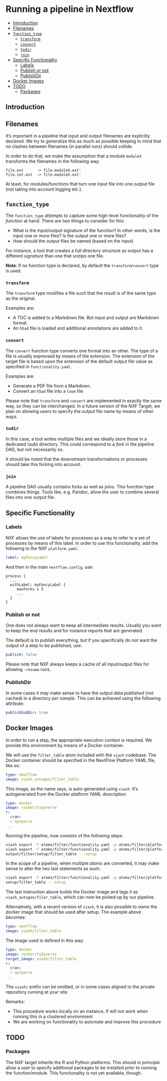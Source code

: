 Running a pipeline in Nextflow
================

  - [Introduction](#introduction)
  - [Filenames](#filenames)
  - [`function_type`](#function_type)
      - [`transform`](#transform)
      - [`convert`](#convert)
      - [`todir`](#todir)
      - [`join`](#join)
  - [Specific Functionality](#specific-functionality)
      - [Labels](#labels)
      - [Publish or not](#publish-or-not)
      - [PublishDir](#publishdir)
  - [Docker Images](#docker-images)
  - [TODO](#todo)
      - [Packages](#packages)

## Introduction

## Filenames

It’s important in a pipeline that input and output filenames are
explicitly declared. We try to generalize this as much as possible
keeping in mind that no clashes between filenames (in parallel runs)
should collide.

In order to do that, we make the assumption that a module `moduleX`
transforms the filenames in the following way:

    file.ext      -> file.moduleX.ext'
    file.int.ext  -> file.moduleX.ext'

At least, for modules/functions that turn one input file into one output
file (not taking into account logging etc.).

## `function_type`

The `function_type` attempts to capture some high-level functionality of
the *function* at hand. There are two things to consider for this:

  - What is the input/output signature of the function? In other words,
    is the input one or more files? Is the output one or more files?
  - How should the output files be named (based on the input)

For instance, a tool that creates a full directory structure as output
has a different *signature* than one that unzips one file.

**Note**: If no function type is declared, by default the
`transform`/`convert` type is used.

### `transform`

The `transform` type modifies a file such that the result is of the same
type as the original.

Examples are:

  - A TOC is added to a Markdown file. Bot input and output are Markdown
    format.
  - An `h5ad` file is loaded and additional annotations are added to it.

### `convert`

The `convert` function type converts one format into an other. The type
of a file is usually expressed by means of the extension. The extension
of the target file is based upon the extension of the default output
file value as specified in `functionality.yaml`.

Examples are:

  - Generate a PDF file from a Markdown.
  - Convert an `h5ad` file into a `loom` file

Please note that `transform` and `convert` are implemented in exactly
the same way, so they can be interchanged. In a future version of the
NXF Target, we plan on allowing users to specify the output file name by
means of other ways.

### `todir`

In this case, a tool writes multiple files and we ideally store those in
a dedicated (sub) directory. This could correspond to a *fork* in the
pipeline DAG, but not necessarily so.

It should be noted that the downstream transformations or processes
should take this forking into account.

### `join`

A pipeline DAG usually contains forks as well as joins. This function
type combines things. Tools like, e.g. Pandoc, allow the user to combine
several files into one output file.

## Specific Functionality

### Labels

NXF allows the use of labels for processes as a way to refer to a set of
processes by means of this label. In order to use this functionality,
add the following to the NXF `platform.yaml`:

``` yaml
label: myFancyLabel
```

And then in the main `nextflow.config`, use:

    process {
      ...
      withLabel: myFancyLabel {
         maxForks = 5
         ...
      }
    }

### Publish or not

One does not always want to keep all intermediate results. Usually you
want to keep the end results and for instance reports that are
generated.

The default is to publish everything, but if you specifically do *not*
want the output of a step to be published, use:

``` yaml
publish: false
```

Please note that NXF always keeps a cache of all input/output files for
allowing `-resume` runs.

### PublishDir

In some cases it may make sense to have the output data *published* (not
cached) in a directory *per sample*. This can be achieved using the
following attribute:

``` yaml
publishSubDir: true
```

## Docker Images

In order to run a step, the appropriate execution context is required.
We provide this environment by means of a Docker container.

We will use the `filter_table` atom included with the `viash` codebase.
The Docker container should be specified in the NextFlow Platform YAML
file, like so:

``` yaml
type: nextflow
image: viash_autogen/filter_table
```

This image, as the name says, is auto-generated using `viash`. It’s
autogenerated from the Docker platform YAML description:

``` yaml
type: docker
image: rocker/tidyverse
r:
  cran:
  - optparse
...
```

Running the pipeline, now consists of the following steps:

``` sh
viash export -f atoms/filter/functionality.yaml -p atoms/filter/platform_nextflow.yaml -o output/filter
viash export -f atoms/filter/functionality.yaml -p atoms/filter/platform_docker.yaml -o output/filter/setup
output/filter/setup/filter_table ---setup
```

In the scope of a pipeline, when multiple *atoms* are converted, it may
make sense to alter the two last statements as such:

``` sh
viash export -f atoms/filter/functionality.yaml -p atoms/filter/platform_docker.yaml -o setup/
setup/filter_table ---setup
```

The last instruction above builds the Docker image and tags it as
`viash_autogen/filer_table`, which can now be picked up by our pipeline.

Alternatively, with a recent version of `viash`, it is also possible to
*name* the docker image that should be used after setup. The example
above becomes:

``` yaml
type: nextflow
image: viash/filter_table
```

The image used is defined in this way:

``` yaml
type: docker
image: rocker/tidyverse
target_image: viash/filter_table
r:
  cran:
  - optparse
...
```

The `viash/` prefix can be omitted, or in some cases aligned to the
private repository running at your site.

Remarks:

  - This procedure works locally on an instance, if will not work when
    running this in a clustered environment
  - We are working on functionality to automate and improve this
    procedure

## TODO

### Packages

The NXF target inherits the R and Python platforms. This should *in
principle* allow a user to specify additional packages to be installed
prior to running the function/module. This functionality is not yet
available, though.
